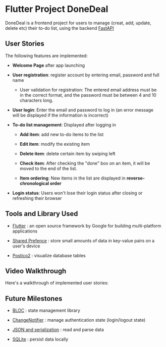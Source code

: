 # Flutter Project DoneDeal

DoneDeal is a frontend project for users to manage (creat, add, update, delete etc) their to-do list, using the backend [FastAPI](https://github.com/jiarongs77/fastAPI-CRUD)

## User Stories

The following features are implemented:

- **Welcome Page** after app launching

- **User registration**: register account by entering email, password and full name

    - User validation for registration: The entered email address must be in the correct format, and the password must be between 4 and 10 characters long.

- **User login**: Enter the email and password to log in (an error message will be displayed if the information is incorrect)

- **To-do list management**: Displayed after logging in

    - **Add item**: add new to-do items to the list
 
    - **Edit item**: modify the existing item
 
    - **Delete item**: delete certain item by swiping left
 
    - **Check item**: After checking the "done" box on an item, it will be moved to the end of the list.
 
    - **Item ordering**: New items in the list are displayed in **reverse-chronological order**
 
- **Login status**: Users won't lose their login status after closing or refreshing their browser


## Tools and Library Used

- [Flutter](https://docs.flutter.dev/) : an open source framework by Google for building  multi-platform applications 

- [Shared Prefence](https://docs.flutter.dev/cookbook/persistence/key-value) : store small amounts of data in key-value pairs on a user's device

- [Postico2](https://eggerapps.at/postico2/) : visualize database tables


## Video Walkthrough

Here's a walkthrough of implemented user stories:




## Future Milestones

- [BLOC](https://bloclibrary.dev/architecture/) : state management library

- [ChangeNotifier](https://docs.flutter.dev/data-and-backend/state-mgmt/simple#changenotifier) : manage authentication state (login/logout state)

- [JSON and serialization](https://docs.flutter.dev/data-and-backend/serialization/json) : read and parse data

- [SQLite](https://docs.flutter.dev/cookbook/persistence/sqlite) : persist data locally

















